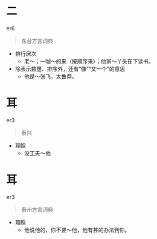 # 二
er6
> 东台方言词典
- 排行居次
  - 老～；一咖～的来（按顺序来）；他家～丫头在下读书。
- 除表示数量、排序外，还有“像”“又一个”的意思
  - 他是～张飞，太鲁莽。

# 耳
er3
> 泰兴
- 理睬
  - 没工夫～他


# 耳
er3
> 泰州方言词典
- 理睬
  - 他说他的，你不要～他，他有甚的办法到你。
